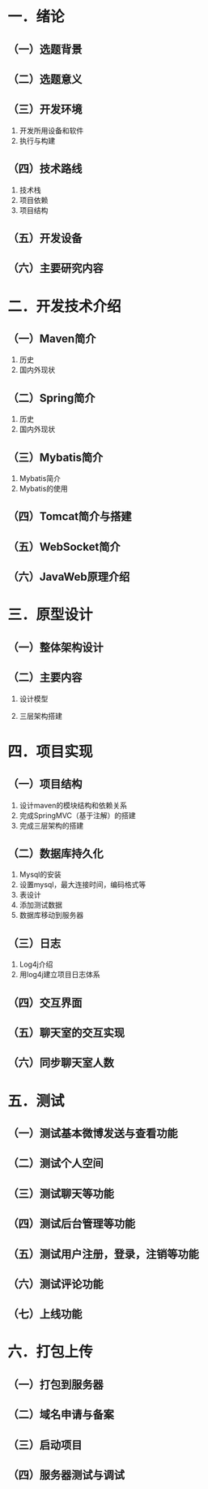 #  一．绪论 

## （一）选题背景

## （二）选题意义

## （三）开发环境

1. 开发所用设备和软件
2. 执行与构建

## （四）技术路线

1. 技术栈
2. 项目依赖
3. 项目结构

## （五）开发设备

## （六）主要研究内容



# 二．开发技术介绍

## （一）Maven简介

1. 历史
2. 国内外现状

## （二）Spring简介

1. 历史
2. 国内外现状

## （三）Mybatis简介

1. Mybatis简介
2. Mybatis的使用

## （四）Tomcat简介与搭建

## （五）WebSocket简介

## （六）JavaWeb原理介绍



# 三．原型设计

## （一）整体架构设计

## （二）主要内容

1. 设计模型

2. 三层架构搭建



# 四．项目实现

## （一）项目结构

1. 设计maven的模块结构和依赖关系
2. 完成SpringMVC（基于注解）的搭建
3. 完成三层架构的搭建

## （二）数据库持久化

1. Mysql的安装
2. 设置mysql，最大连接时间，编码格式等
3. 表设计
4. 添加测试数据
5. 数据库移动到服务器

## （三）日志

1. Log4j介绍
2. 用log4j建立项目日志体系

## （四）交互界面

## （五）聊天室的交互实现

## （六）同步聊天室人数



# 五．测试

## （一）测试基本微博发送与查看功能

## （二）测试个人空间

## （三）测试聊天等功能

## （四）测试后台管理等功能

## （五）测试用户注册，登录，注销等功能

## （六）测试评论功能

## （七）上线功能



# 六．打包上传

## （一）打包到服务器

## （二）域名申请与备案

## （三）启动项目

## （四）服务器测试与调试